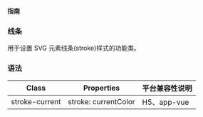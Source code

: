 #### <span class="text-lg text-gray-500 font-normal">指南</span>

<div class="w-screen"></div>

### 线条
<a-typography-text>
    用于设置 SVG 元素线条(stroke)样式的功能类。
</a-typography-text>

<CssPrefix />

### 语法
| Class | Properties | 平台兼容性说明
| --- | --- | ---
| <a-link status="success">stroke-current</a-link> | <a-link>stroke: currentColor</a-link> | H5、app-vue